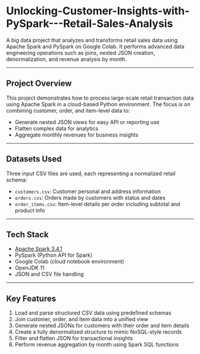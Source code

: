 # Unlocking-Customer-Insights-with-PySpark---Retail-Sales-Analysis


A big data project that analyzes and transforms retail sales data using Apache Spark and PySpark on Google Colab. It performs advanced data engineering operations such as joins, nested JSON creation, denormalization, and revenue analysis by month.

---

## Project Overview

This project demonstrates how to process large-scale retail transaction data using Apache Spark in a cloud-based Python environment. The focus is on combining customer, order, and item-level data to:

- Generate nested JSON views for easy API or reporting use
- Flatten complex data for analytics
- Aggregate monthly revenues for business insights

---

## Datasets Used

Three input CSV files are used, each representing a normalized retail schema:

- `customers.csv`: Customer personal and address information
- `orders.csv`: Orders made by customers with status and dates
- `order_items.csv`: Item-level details per order including subtotal and product info

---

##  Tech Stack

- [Apache Spark 3.4.1](https://spark.apache.org/)
- PySpark (Python API for Spark)
- Google Colab (cloud notebook environment)
- OpenJDK 11
- JSON and CSV file handling

---

## Key Features

1.  Load and parse structured CSV data using predefined schemas  
2.  Join customer, order, and item data into a unified view  
3.  Generate nested JSONs for customers with their order and item details  
4.  Create a fully denormalized structure to mimic NoSQL-style records  
5.  Filter and flatten JSON for transactional insights  
6.  Perform revenue aggregation by month using Spark SQL functions

